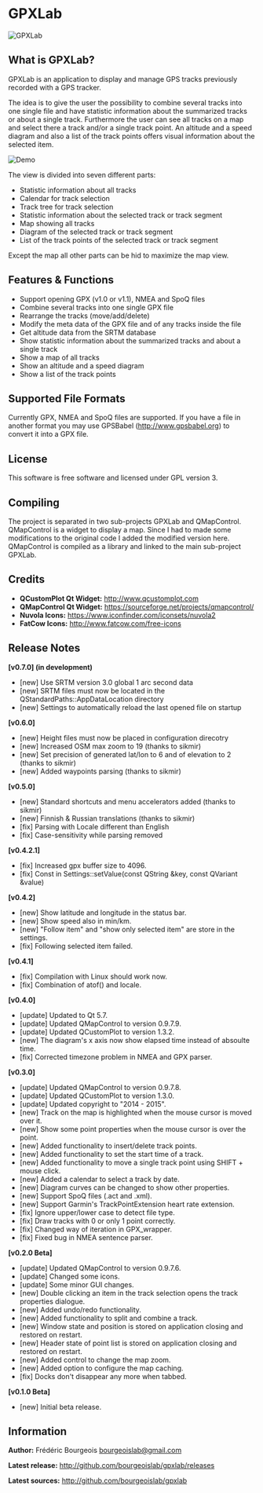 GPXLab
======

![GPXLab](doc/gpxlab.png?raw=true)

What is GPXLab?
---------------
GPXLab is an application to display and manage GPS tracks previously recorded with a GPS tracker.

The idea is to give the user the possibility to combine several tracks into one single file and have statistic information about the summarized tracks or about a single track. Furthermore the user can see all tracks on a map and select there a track and/or a single track point. An altitude and a speed diagram and also a list of the track points offers visual information about the selected item.

![Demo](doc/demo.png?raw=true)

The view is divided into seven different parts:
- Statistic information about all tracks
- Calendar for track selection
- Track tree for track selection
- Statistic information about the selected track or track segment
- Map showing all tracks
- Diagram of the selected track or track segment
- List of the track points of the selected track or track segment

Except the map all other parts can be hid to maximize the map view.

Features & Functions
--------------------
- Support opening GPX (v1.0 or v1.1), NMEA and SpoQ files
- Combine several tracks into one single GPX file
- Rearrange the tracks (move/add/delete)
- Modify the meta data of the GPX file and of any tracks inside the file
- Get altitude data from the SRTM database
- Show statistic information about the summarized tracks and about a single track
- Show a map of all tracks
- Show an altitude and a speed diagram
- Show a list of the track points

Supported File Formats
----------------------
Currently GPX, NMEA and SpoQ files are supported. If you have a file in another format you may use GPSBabel (http://www.gpsbabel.org) to convert it into a GPX file.

License
-------
This software is free software and licensed under GPL version 3. 

Compiling
---------
The project is separated in two sub-projects GPXLab and QMapControl. QMapControl is a widget to display a map. Since I had to made some modifications to the original code I added the modified version here. QMapControl is compiled as a library and linked to the main sub-project GPXLab.
 
Credits
-------
- **QCustomPlot Qt Widget:** http://www.qcustomplot.com
- **QMapControl Qt Widget:** https://sourceforge.net/projects/qmapcontrol/
- **Nuvola Icons:** https://www.iconfinder.com/iconsets/nuvola2
- **FatCow Icons:** http://www.fatcow.com/free-icons
 
Release Notes
-------------

**[v0.7.0] (in development)**
- [new] Use SRTM version 3.0 global 1 arc second data
- [new] SRTM files must now be located in the QStandardPaths::AppDataLocation directory
- [new] Settings to automatically reload the last opened file on startup

**[v0.6.0]**
- [new] Height files must now be placed in configuration direcotry
- [new] Increased OSM max zoom to 19 (thanks to sikmir)
- [new] Set precision of generated lat/lon to 6 and of elevation to 2 (thanks to sikmir)
- [new] Added waypoints parsing (thanks to sikmir)

**[v0.5.0]**
- [new] Standard shortcuts and menu accelerators added (thanks to sikmir)
- [new] Finnish & Russian translations (thanks to sikmir)
- [fix] Parsing with Locale different than English
- [fix] Case-sensitivity while parsing removed

**[v0.4.2.1]**
- [fix] Increased gpx buffer size to 4096.
- [fix] Const in Settings::setValue(const QString &key, const QVariant &value)
 
**[v0.4.2]**
- [new] Show latitude and longitude in the status bar.
- [new] Show speed also in min/km.
- [new] "Follow item" and "show only selected item" are store in the settings.
- [fix] Following selected item failed.

**[v0.4.1]**
- [fix] Compilation with Linux should work now.
- [fix] Combination of atof() and locale.
 
**[v0.4.0]**
- [update] Updated to Qt 5.7.
- [update] Updated QMapControl to version 0.9.7.9.
- [update] Updated QCustomPlot to version 1.3.2.
- [new] The diagram's x axis now show elapsed time instead of absoulte time.
- [fix] Corrected timezone problem in NMEA and GPX parser.

**[v0.3.0]**
- [update] Updated QMapControl to version 0.9.7.8.
- [update] Updated QCustomPlot to version 1.3.0.
- [update] Updated copyright to "2014 - 2015".
- [new] Track on the map is highlighted when the mouse cursor is moved over it.
- [new] Show some point properties when the mouse cursor is over the point.
- [new] Added functionality to insert/delete track points.
- [new] Added functionality to set the start time of a track.
- [new] Added functionality to move a single track point using SHIFT + mouse click.
- [new] Added a calendar to select a track by date.
- [new] Diagram curves can be changed to show other properties.
- [new] Support SpoQ files (.act and .xml).
- [new] Support Garmin's TrackPointExtension heart rate extension.
- [fix] Ignore upper/lower case to detect file type.
- [fix] Draw tracks  with 0 or only 1 point correctly.
- [fix] Changed way of iteration in GPX_wrapper.
- [fix] Fixed bug in NMEA sentence parser.
 
**[v0.2.0 Beta]**
- [update] Updated QMapControl to version 0.9.7.6.
- [update] Changed some icons.
- [update] Some minor GUI changes.
- [new] Double clicking an item in the track selection opens the track properties dialogue.
- [new] Added undo/redo functionality.
- [new] Added functionality to split and combine a track.
- [new] Window state and position is stored on application closing and restored on restart.
- [new] Header state of point list is stored on application closing and restored on restart.
- [new] Added control to change the map zoom.
- [new] Added option to configure the map caching.
- [fix] Docks don't disappear any more when tabbed.

**[v0.1.0 Beta]**
- [new] Initial beta release.

Information
-----------
**Author:** Frédéric Bourgeois <bourgeoislab@gmail.com>

**Latest release:** http://github.com/bourgeoislab/gpxlab/releases

**Latest sources:** http://github.com/bourgeoislab/gpxlab
